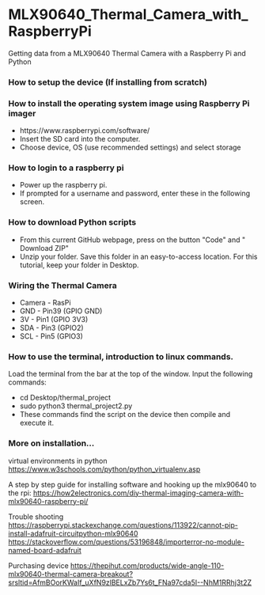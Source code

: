 # MLX90640_Thermal_Camera_with_RaspberryPi
Getting data from a MLX90640 Thermal Camera with a Raspberry Pi and Python

<h3>How to setup the device (If installing from scratch)</h3>
<h3>How to install the operating system image using Raspberry Pi imager</h3>
<ul>
<li>https://www.raspberrypi.com/software/</li>
<li>Insert the SD card into the computer.</li>
<li>Choose device, OS (use recommended settings) and select storage</li>
</ul>

<h3>How to login to a raspberry pi</h3>
<ul>
<li>Power up the raspberry pi.</li>
<li>If prompted for a username and password, enter these in the following screen.</li>
</ul>

<h3>How to download Python scripts</h3>
<ul>
<li>From this current GitHub webpage, press on the button "Code" and " Download ZIP"</li>
<li>Unzip your folder. Save this folder in an easy-to-access location. For this tutorial, keep your folder in Desktop.</li>
</ul>

<h3>Wiring the Thermal Camera</h3>
<ul>
<li>Camera - RasPi
<li>GND - Pin39 (GPIO GND) </li>
<li>3V - Pin1 (GPIO 3V3)</li>
<li>SDA - Pin3 (GPIO2) </li>
<li>SCL - Pin5 (GPIO3) </li>
</ul>

<h3>How to use the terminal, introduction to linux commands.</h3>
Load the terminal from the bar at the top of the window.
Input the following commands:
<ul>
<li>cd Desktop/thermal_project </li>
<li>sudo python3 thermal_project2.py</li>
<li>These commands find the script on the device then compile and execute it.</li>
</ul>

<h3>More on installation...</h3>

virtual environments in python
https://www.w3schools.com/python/python_virtualenv.asp

A step by step guide for installing software and hooking up the mlx90640 to the rpi:
https://how2electronics.com/diy-thermal-imaging-camera-with-mlx90640-raspberry-pi/

Trouble shooting 
https://raspberrypi.stackexchange.com/questions/113922/cannot-pip-install-adafruit-circuitpython-mlx90640
https://stackoverflow.com/questions/53196848/importerror-no-module-named-board-adafruit

Purchasing device
https://thepihut.com/products/wide-angle-110-mlx90640-thermal-camera-breakout?srsltid=AfmBOorKWaIf_uXfN9zlBELxZb7Ys6t_FNa97cda5I--NhM1RRhj3t2Z
